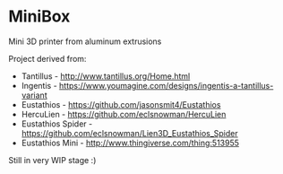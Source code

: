 MiniBox
=======

Mini 3D printer from aluminum extrusions

Project derived from:
- Tantillus - http://www.tantillus.org/Home.html
- Ingentis - https://www.youmagine.com/designs/ingentis-a-tantillus-variant
- Eustathios - https://github.com/jasonsmit4/Eustathios
- HercuLien - https://github.com/eclsnowman/HercuLien
- Eustathios Spider - https://github.com/eclsnowman/Lien3D_Eustathios_Spider
- Eustathios Mini - http://www.thingiverse.com/thing:513955

Still in very WIP stage :)
